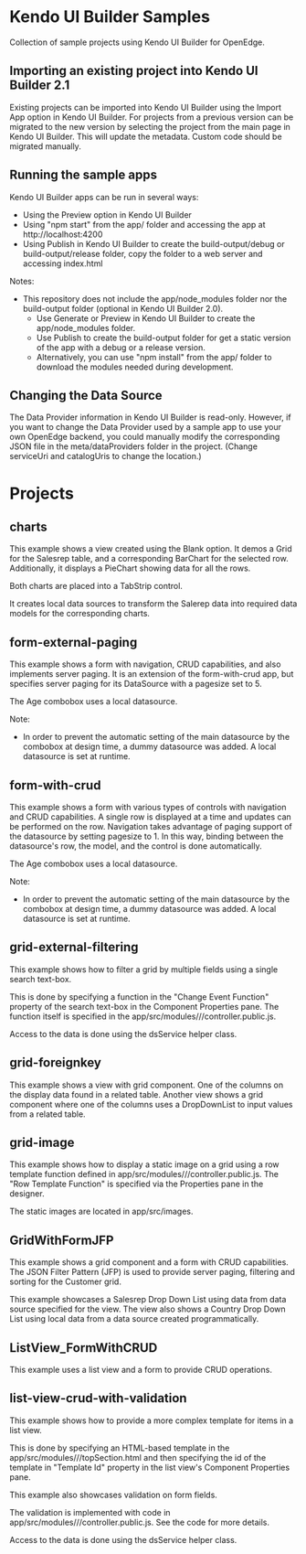 # Kendo UI Builder Samples

Collection of sample projects using Kendo UI Builder for OpenEdge.

## Importing an existing project into Kendo UI Builder 2.1

Existing projects can be imported into Kendo UI Builder using the Import App option in Kendo UI Builder.
For projects from a previous version can be migrated to the new version by selecting the project from the main page in Kendo UI Builder. This will update the metadata. Custom code should be migrated manually.

## Running the sample apps

Kendo UI Builder apps can be run in several ways:
- Using the Preview option in Kendo UI Builder
- Using "npm start" from the app/ folder and accessing the app at http://localhost:4200
- Using Publish in Kendo UI Builder to create the build-output/debug or build-output/release folder, copy the folder to a web server and accessing index.html

Notes:
* This repository does not include the app/node_modules folder nor the build-output folder (optional in Kendo UI Builder 2.0).
    - Use Generate or Preview in Kendo UI Builder to create the app/node_modules folder.
    - Use Publish to create the build-output folder for get a static version of the app with a debug or a release version.
    - Alternatively, you can use "npm install" from the app/ folder to download the modules needed during development.

## Changing the Data Source

The Data Provider information in Kendo UI Builder is read-only. However, if you want to change the Data Provider used by a sample app to use your own OpenEdge backend, you could manually modify the corresponding JSON file in the meta/dataProviders folder in the project.
(Change serviceUri and catalogUris to change the location.)

# Projects

## charts

This example shows a view created using the Blank option.
It demos a Grid for the Salesrep table, and a corresponding BarChart for the selected row.
Additionally, it displays a PieChart showing data for all the rows.

Both charts are placed into a TabStrip control.

It creates local data sources to transform the Salerep data into required data models for the corresponding charts.

## form-external-paging

This example shows a form with navigation, CRUD capabilities, and also implements server paging. It is an extension of the form-with-crud app, but specifies server paging for its DataSource
	with a pagesize set to 5.
	
	
The Age combobox uses a local datasource.
	
Note:
- In order to prevent the automatic setting of the main datasource by the combobox at design time, a dummy datasource was added. A local datasource is set at runtime.

## form-with-crud

This example shows a form with various types of controls with navigation and CRUD capabilities.
A single row is displayed at a time and updates can be performed on the row. Navigation takes advantage of paging support of the datasource by setting pagesize to 1. In this way, binding between the datasource's row, the model, and the control is done automatically.
	
The Age combobox uses a local datasource.
	
Note:
- In order to prevent the automatic setting of the main datasource by the combobox at design time, a dummy datasource was added. A local datasource is set at runtime.
  
## grid-external-filtering
	
This example shows how to filter a grid by multiple fields using a single search text-box.
	
This is done by specifying a function in the "Change Event Function" property of the search text-box in the Component Properties pane.
The function itself is specified in the app/src/modules/<module-name>/<view-name>/controller.public.js.

Access to the data is done using the dsService helper class.

## grid-foreignkey 
  
This example shows a view with grid component. One of the columns on the display data found in a related table.
Another view shows a grid component where one of the columns uses a DropDownList to input values from a related table.

## grid-image

This example shows how to display a static image on a grid using a row template function defined in app/src/modules/<module-name>/<view-name>/controller.public.js. The "Row Template Function" is specified via the Properties pane in the designer.

The static images are located in app/src/images.

## GridWithFormJFP

This example shows a grid component and a form with CRUD capabilities.
The JSON Filter Pattern (JFP) is used to provide server paging, filtering and sorting for the Customer grid.
	
This example showcases a Salesrep Drop Down List using data from data source specified for the view.
The view also shows a Country Drop Down List using local data from a data source created programmatically.

## ListView_FormWithCRUD

This example uses a list view and a form to provide CRUD operations.

## list-view-crud-with-validation

This example shows how to provide a more complex template for items in a list view.
	
This is done by specifying an HTML-based template in the app/src/modules/<module-name>/<view-name>/topSection.html and then specifying the id of the template in "Template Id" property in the list view's Component Properties pane.
	
This example also showcases validation on form fields.

The validation is implemented with code in app/src/modules/<module-name>/<view-name>/controller.public.js. See the code for more details.
	
Access to the data is done using the dsService helper class.


